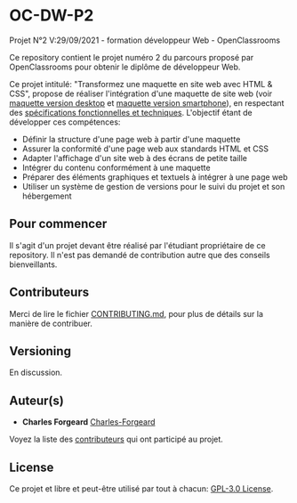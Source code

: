 # OC-DW-P2
Projet N°2 V:29/09/2021 - formation développeur Web - OpenClassrooms

Ce repository contient le projet numéro 2 du parcours proposé par OpenClassrooms pour obtenir le diplôme de développeur Web.

Ce projet intitulé: "Transformez une maquette en site web avec HTML & CSS", propose de réaliser l'intégration d'une maquette de site web (voir [maquette version desktop](https://github.com/Charles-Forgeard/-OC-Project-2-/blob/master/Desktop.png) et [maquette version smartphone](https://github.com/Charles-Forgeard/-OC-Project-2-/blob/master/iPhone8.png)), en respectant des [spécifications fonctionnelles et techniques](https://github.com/Charles-Forgeard/-OC-Project-2-/blob/master/Specifications+techniques+et+fonctionnelles.pdf
).
L'objectif étant de développer ces compétences:
- Définir la structure d'une page web à partir d'une maquette
- Assurer la conformité d'une page web aux standards HTML et CSS
- Adapter l'affichage d'un site web à des écrans de petite taille
- Intégrer du contenu conformément à une maquette
- Préparer des éléments graphiques et textuels à intégrer à une page web
- Utiliser un système de gestion de versions pour le suivi du projet et son hébergement

## Pour commencer

Il s'agit d'un projet devant être réalisé par l'étudiant propriétaire de ce repository. 
Il n'est pas demandé de contribution autre que des conseils bienveillants.

## Contributeurs

Merci de lire le fichier [CONTRIBUTING.md](https://github.com/Charles-Forgeard/-OC-Projet2/blob/master/CONTRIBUTING.md), pour plus de détails sur la manière de contribuer.

## Versioning

En discussion. 

## Auteur(s)

- **Charles Forgeard** [Charles-Forgeard](https://github.com/Charles-Forgeard)

Voyez la liste des [contributeurs](https://github.com/Charles-Forgeard/-OC-Projet2/blob/master/thanksToContributors.md) qui ont participé au projet.

## License

Ce projet et libre et peut-être utilisé par tout à chacun: [GPL-3.0 License](https://github.com/Charles-Forgeard/-OC-Project-2-/blob/master/LICENSE).
